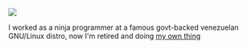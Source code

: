 ![](https://rawcdn.githack.com/LuisAlejandro/luisalejandro.github.io/74ae1ead10d73fbb466c3406644cdb9bb3cfe2c5/app/_assets/images/readme.svg)

I worked as a ninja programmer at a famous govt-backed venezuelan GNU/Linux distro, now I'm retired and doing [my own thing](https://collagelabs.org/)

